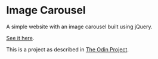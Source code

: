 # Image Carousel
A simple website with an image carousel built using jQuery.

[See it here](https://sophialwu.github.io/image-carousel/).

This is a project as described in [The Odin Project](http://www.theodinproject.com/courses/javascript-and-jquery/lessons/creating-an-image-carousel-slider).
